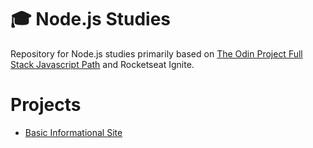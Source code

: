 # 🎓 Node.js Studies 
Repository for Node.js studies primarily based on [The Odin Project Full Stack Javascript Path](https://www.theodinproject.com/) and Rocketseat Ignite.

# Projects
- [Basic Informational Site](https://github.com/boubeejul/nodejs-studies/tree/main/Basic%20Informational%20Site)
